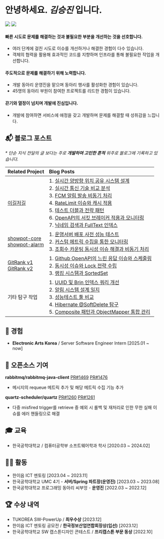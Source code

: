 # 안녕하세요. _김승진_ 입니다.

[![](https://mazassumnida.wtf/api/mini/generate_badge?boj=ohksj77)](https://solved.ac/ohksj77/)
![](https://hits.seeyoufarm.com/api/count/incr/badge.svg?url=https%3A%2F%2Fgithub.com%2Fohksj77&count_bg=%2329B0C6&title_bg=%23434343&icon=&icon_color=%23E7E7E7&title=&edge_flat=false)

<h4>빠른 시도로 문제를 해결하는 것과 불필요한 부분을 개선하는 것을 선호합니다.</h4>

- 여러 단계에 걸친 시도로 이슈를 개선하거나 해결한 경험이 다수 있습니다.
- 객체의 협력을 활용해 효과적인 코드를 지향하며 인프라를 통해 불필요한 작업을 개선합니다.

<h4>주도적으로 문제를 해결하기 위해 노력합니다.</h4>

- 개발 동아리 운영진을 맡으며 동아리 행사를 활성화한 경험이 있습니다.
- 45명의 동아리 부원이 참여한 프로젝트를 리드한 경험이 있습니다.

<h4>끈기와 열정이 넘치며 개발에 진심입니다.</h4>

- 개발에 참여하면 서비스에 애정을 갖고 개발하며 문제를 해결할 때 성취감을 느낍니다.

## 📬 블로그 포스트
_* 단순 지식 전달의 글 보다는 주로 **개발하며 고민한 흔적** 위주로 블로그에 기록하고 있습니다._

| **Related Project** | **Blog Posts** |
|:----|:----|
| [이길저길](https://github.com/HongDam-org/TWTW) | 1. [실시간 양방향 위치 공유 시스템 설계](https://ohksj77.tistory.com/252) <br> 2. [실시간 통신 기술 비교 분석](https://ohksj77.tistory.com/267) <br> 3. [FCM 알림 발송 비동기 처리](https://ohksj77.tistory.com/260) <br> 4. [RateLimit 이슈와 캐시 적용](https://ohksj77.tistory.com/261) <br> 5. [테스트 더블과 전략 패턴](https://ohksj77.tistory.com/263) <br> 6. [OpenAPI의 서킷 브레이커 적용과 모니터링](https://ohksj77.tistory.com/262) <br> 7. [닉네임 검색과 FullText 인덱스](https://ohksj77.tistory.com/259) |
| [showpot-core](https://github.com/AlreadyTakenSeat/showpot-core-BE) <br> [showpot-alarm](https://github.com/AlreadyTakenSeat/showpot-alarm-BE) | 1. [운영서버 배포 사전 성능 테스트](https://ohksj77.tistory.com/270) <br> 2. [커스텀 메트릭 수집을 통한 모니터링](https://ohksj77.tistory.com/272) <br> 3. [조회수 카운팅 동시성 이슈 해결과 비동기 처리](https://ohksj77.tistory.com/271) |
| [GitRank v1](https://github.com/tukcom2023CD/DragonGuard-JinJin) <br> [GitRank v2](https://github.com/orgs/GitRank-v2/repositories?q=core-service+OR+open-api-worker+OR+alert-worker) | 1. [Github OpenAPI의 느린 응답 이슈와 스케줄링](https://ohksj77.tistory.com/258) <br> 2. [동시성 이슈와 Lock 전략 수립](https://ohksj77.tistory.com/251) <br> 3. [랭킹 시스템과 SortedSet](https://ohksj77.tistory.com/256) |
| 기타 탐구 작업 | 1. [UUID 및 Brin 인덱스 쿼리 개선](https://ohksj77.tistory.com/250) <br> 2. [알림 시스템 설계 일지](https://ohksj77.tistory.com/268) <br> 3. [성능테스트 툴 비교](https://ohksj77.tistory.com/266) <br> 4. [Hibernate @SoftDelete 탐구](https://ohksj77.tistory.com/249) <br> 5. [Composite 패턴과 ObjectMapper 통합 관리](https://ohksj77.tistory.com/242) |

## 💼 경험
- **Electronic Arts Korea** / Server Software Engineer Intern [2025.01 ~ now]

## 📂 오픈소스 기여
**rabbitmq/rabbitmq-java-client** [PR#1469](https://github.com/rabbitmq/rabbitmq-java-client/pull/1469) [PR#1476](https://github.com/rabbitmq/rabbitmq-java-client/pull/1476)
- 메시지의 requeue 메트릭 추가 및 해당 메트릭 수집 기능 추가

**quartz-scheduler/quartz** [PR#1260](https://github.com/quartz-scheduler/quartz/pull/1260) [PR#1261](https://github.com/quartz-scheduler/quartz/pull/1261)
- 다중 misfired trigger를 retrieve 중 예외 시 롤백 및 재처리로 인한 무한 실패 이슈를 에러 핸들링으로 해결

## 🎓 교육
- 한국공학대학교 / 컴퓨터공학부 소프트웨어학과 학사 [2020.03 ~ 2024.02]

## 🏄🏻 활동
- 한이음 ICT 멘토링 [2023.04 ~ 2023.11]
- 한국공학대학교 UMC 4기 - **서버/Spring 파트장(운영진)** [2023.03 ~ 2023.08]
- 한국공학대학교 프로그래밍 동아리 씨부엉 - **운영진** [2022.03 ~ 2022.12]

## 🏆 수상 내역
- TUKOREA SW-PowerUp / **최우수상** [2023.12]
- 한이음 ICT 멘토링 공모전 / **한국정보산업연합회장상(입선)** [2023.12]
- 한국공학대학교 SW 캡스톤디자인 콘테스트 / **프리캡스톤 부문 동상** [2022.10]
